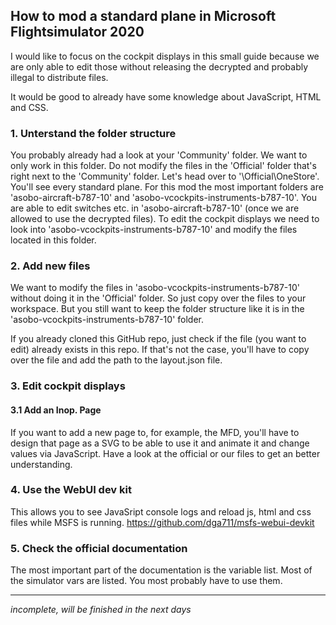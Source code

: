 ## How to mod a standard plane in Microsoft Flightsimulator 2020

I would like to focus on the cockpit displays in this small guide because we are only able to edit those without releasing the decrypted and probably illegal to distribute files.

It would be good to already have some knowledge about JavaScript, HTML and CSS.

### 1. Unterstand the folder structure
You probably already had a look at your 'Community' folder. We want to only work in this folder. Do not modify the files in the 'Official' folder that's right next to the 'Community' folder. Let's head over to '\Official\OneStore'. You'll see every standard plane. For this mod the most important folders are 'asobo-aircraft-b787-10' and 'asobo-vcockpits-instruments-b787-10'. You are able to edit switches etc. in 'asobo-aircraft-b787-10' (once we are allowed to use the decrypted files). To edit the cockpit displays we need to look into 'asobo-vcockpits-instruments-b787-10' and modify the files located in this folder. 

### 2. Add new files
We want to modify the files in 'asobo-vcockpits-instruments-b787-10' without doing it in the 'Official' folder. So just copy over the files to your workspace. But you still want to keep the folder structure like it is in the 'asobo-vcockpits-instruments-b787-10' folder.

If you already cloned this GitHub repo, just check if the file (you want to edit) already exists in this repo. If that's not the case, you'll have to copy over the file and add the path to the layout.json file.

### 3. Edit cockpit displays
#### 3.1 Add an Inop. Page
If you want to add a new page to, for example, the MFD, you'll have to design that page as a SVG to be able to use it and animate it and change values via JavaScript. Have a look at the official or our files to get an better understanding.

### 4. Use the WebUI dev kit
This allows you to see JavaSript console logs and reload js, html and css files while MSFS is running. https://github.com/dga711/msfs-webui-devkit

### 5. Check the official documentation
The most important part of the documentation is the variable list. Most of the simulator vars are listed. You most probably have to use them.

----

_incomplete, will be finished in the next days_